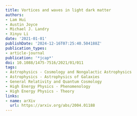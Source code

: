 ```yaml
---
title: Vortices and waves in light dark matter
authors:
- Lam Hui
- Austin Joyce
- Michael J. Landry
- Xinyu Li
date: '2021-01-01'
publishDate: '2024-12-16T07:25:40.504188Z'
publication_types:
- article-journal
publication: '*jcap*'
doi: 10.1088/1475-7516/2021/01/011
tags:
- Astrophysics - Cosmology and Nongalactic Astrophysics
- Astrophysics - Astrophysics of Galaxies
- General Relativity and Quantum Cosmology
- High Energy Physics - Phenomenology
- High Energy Physics - Theory
links:
- name: arXiv
  url: https://arxiv.org/abs/2004.01188
---
```

